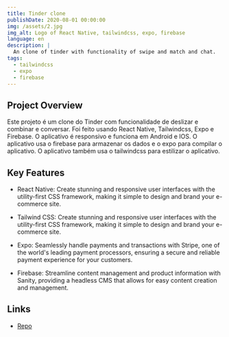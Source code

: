 ```yaml
---
title: Tinder clone
publishDate: 2020-08-01 00:00:00
img: /assets/2.jpg
img_alt: Logo of React Native, tailwindcss, expo, firebase
language: en
description: |
  An clone of tinder with functionality of swipe and match and chat.
tags:
  - tailwindcss
  - expo
  - firebase
---
```


## Project Overview

Este projeto é um clone do Tinder com funcionalidade de deslizar e combinar e conversar. Foi feito usando React Native, Tailwindcss, Expo e Firebase. O aplicativo é responsivo e funciona em Android e IOS. O aplicativo usa o firebase para armazenar os dados e o expo para compilar o aplicativo. O aplicativo também usa o tailwindcss para estilizar o aplicativo.

## Key Features

- React Native: Create stunning and responsive user interfaces with the utility-first CSS framework, making it simple to design and brand your e-commerce site.

- Tailwind CSS: Create stunning and responsive user interfaces with the utility-first CSS framework, making it simple to design and brand your e-commerce site.

- Expo: Seamlessly handle payments and transactions with Stripe, one of the world's leading payment processors, ensuring a secure and reliable payment experience for your customers.

- Firebase: Streamline content management and product information with Sanity, providing a headless CMS that allows for easy content creation and management.

## Links

- [Repo](https://github.com/juan-20/Tinder-clone)
